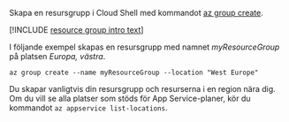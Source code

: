 Skapa en resursgrupp i Cloud Shell med kommandot [az group create](/cli/azure/group#create).

[!INCLUDE [resource group intro text](resource-group.md)]

I följande exempel skapas en resursgrupp med namnet *myResourceGroup* på platsen *Europa, västra*.

```azurecli-interactive
az group create --name myResourceGroup --location "West Europe"
```

Du skapar vanligtvis din resursgrupp och resurserna i en region nära dig. Om du vill se alla platser som stöds för App Service-planer, kör du kommandot `az appservice list-locations`.